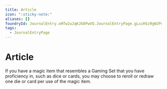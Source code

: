 ```yaml
---
title: Article
icon: ":sticky-note:"
aliases: []
foundryId: JournalEntry.oHTw2uJqKJb8PwVQ.JournalEntryPage.gLxzHSz9gWJPqDC3
tags:
  - JournalEntryPage
---
```


# Article
If you have a magic item that resembles a Gaming Set that you have proficiency in, such as dice or cards, you may choose to reroll or redraw one die or card per use of the magic item.